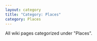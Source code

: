 ```yaml
---
layout: category
title: "Category: Places"
category: Places
---
```

All wiki pages categorized under "Places".